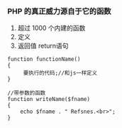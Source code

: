 ### PHP 的真正威力源自于它的函数
1.  超过 1000 个内建的函数
2.  定义
3.  返回值 return语句


```
function functionName()
{
     要执行的代码;//和js一样定义
}

//带参数的函数
function writeName($fname)
{
    echo $fname . " Refsnes.<br>";
}

```


